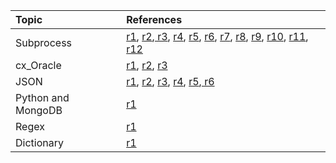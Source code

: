 | Topic | References |
| :--- | :--- |
| Subprocess | [r1](https://www.quora.com/I-want-to-develop-a-tool-in-Python-which-should-run-some-Shell-or-Perl-scripts-on-a-selection-of-certain-options-I-am-a-beginner-in-Python-How-should-I-proceed-with-this-Are-there-any-web-links-or-tutorials), [r2](https://stackoverflow.com/questions/4682088/call-perl-script-from-python),[ r3](https://stackoverflow.com/questions/27381382/run-a-perl-script-from-my-python-script-print-the-output-and-wait-for-it-to-fin), [r4](https://stackoverflow.com/questions/3172470/actual-meaning-of-shell-true-in-subprocess), [r5](https://stackoverflow.com/questions/35327623/python-subprocess-run-a-remote-process-in-background-and-immediately-close-the-c), [r6](http://www.bogotobogo.com/python/python_ssh_remote_run.php), [r7](https://www.journaldev.com/16140/python-system-command-os-subprocess-call), [r8](https://stackoverflow.com/questions/2715847/python-read-streaming-input-from-subprocess-communicate/17698359#17698359), [r9](https://stackoverflow.com/questions/31321414/how-to-get-the-normal-print-statement-execution-when-using-stdout-subprocess-pip), [r10](http://cmdlinetips.com/2014/03/how-to-run-a-shell-command-from-python-and-get-the-output/), [r11](https://stackoverflow.com/questions/17242828/python-subprocess-and-running-a-bash-script-with-multiple-arguments), [r12](https://stackoverflow.com/questions/29641205/using-subprocess-to-run-multiple-commands-in-python) |
| cx\_Oracle | [r1](https://www.programcreek.com/python/example/55416/cx_Oracle.connect), [r2](https://datatofish.com/how-to-connect-python-to-an-oracle-database-using-cx_oracle/), [r3](https://swcarpentry.github.io/sql-novice-survey/10-prog/) |
| JSON | [r1](https://towardsdatascience.com/my-love-affair-with-json-edaca39e8320), [r2](https://pythonspot.com/tag/json/), [r3](https://realpython.com/python-json/), [r4](http://stackabuse.com/reading-and-writing-json-to-a-file-in-python/), [r5](http://developer.rhino3d.com/guides/rhinopython/python-xml-json/),[ r6](https://stackoverflow.com/questions/26745519/converting-dictionary-to-json-in-python) |
| Python and MongoDB | [r1](https://realpython.com/introduction-to-mongodb-and-python/) |
| Regex | [r1](http://flockhart.virtualave.net/RBIF0100/regexp.html) |
| Dictionary | [r1](http://zetcode.com/lang/python/dictionaries/) |



